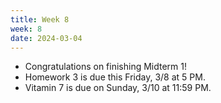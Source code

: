```yaml
---
title: Week 8
week: 8
date: 2024-03-04
---
```


- Congratulations on finishing Midterm 1!
- Homework 3 is due this Friday, 3/8 at 5 PM.
- Vitamin 7 is due on Sunday, 3/10 at 11:59 PM.
